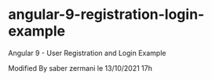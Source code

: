 # angular-9-registration-login-example

Angular 9 - User Registration and Login Example

Modified By saber zermani le 13/10/2021 17h